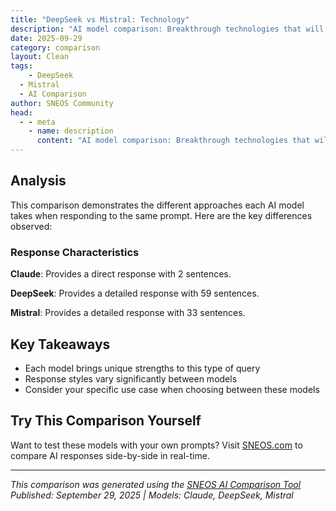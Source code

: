 ```yaml
---
title: "DeepSeek vs Mistral: Technology"
description: "AI model comparison: Breakthrough technologies that will emerge in the next 2 years - predict the winners..."
date: 2025-09-29
category: comparison
layout: Clean
tags:
    - DeepSeek
  - Mistral
  - AI Comparison
author: SNEOS Community
head:
  - - meta
    - name: description
      content: "AI model comparison: Breakthrough technologies that will emerge in the next 2 years - predict the winners..."
---
```


<ChatComparison
  title="Claude vs DeepSeek vs Mistral: Technology"
  prompt="Breakthrough technologies that will emerge in the next 2 years - predict the winners"
  :responses='{
    "DeepSeek": "Of course. Predicting specific \u0022winners\u0022 in technology is inherently risky, but by analyzing current R\u0026D, venture capital trends, and technological readiness, we can forecast the areas most likely to see transformative breakthroughs and commercial adoption in the next 24 months.\n\nThe key theme for 2024-2025 won\u0027t be the invention of entirely new fields, but the **convergence and maturation** of existing ones, moving from labs and prototypes to scalable, practical applications.\n\nHere are the predicted \u0022winners\u0022 in breakthrough technologies for the next two years:\n\n---\n\n### 1. Generative AI Evolves: From Novelty to Mission-Critical Tool\n\nThe initial wave was about creativity and content. The next wave is about integration, reliability, and action.\n\n*   **Predicted Winners:**\n    *   **AI Agents \u0026 Copilots:** Instead of just answering questions, AI will perform multi-step tasks autonomously. Think of an AI that doesn\u0027t just suggest a flight but books it, adds it to your calendar, informs your colleagues, and prepares an expense report. The winners will be platforms that enable these agentic workflows (e.g., **Cognition Labs** with Devin, **OpenAI** with GPTs, **Microsoft Copilot** ecosystem).\n    *   **Small Language Models (SLMs):** Models like Microsoft\u0027s **Phi-3** and Google\u0027s **Gemma** are proving you don\u0027t need a massive, expensive model for many specialized tasks. The winner is the concept of **efficiency and specialization**, making powerful AI viable on personal devices and for specific business functions (e.g., coding, customer service), reducing cost and latency.\n    *   **Multimodal as Standard:** The ability to seamlessly understand and generate text, images, audio, and video in a single model will become the baseline. The winner is the **user experience**, enabling richer and more intuitive human-computer interaction.\n\n### 2. The Physics-Aware AI Revolution in Science\n\nAI is moving from analyzing data to discovering new laws of physics and designing complex physical systems.\n\n*   **Predicted Winners:**\n    *   **Material Science \u0026 Drug Discovery:** Companies like **Insilico Medicine** and **Recursion Pharmaceuticals** are using AI to drastically shorten the drug discovery pipeline from years to months. In materials, AI will design new alloys, batteries, and semiconductors. The winner is **R\u0026D speed**, with massive implications for healthcare, energy, and electronics.\n    *   **Synthetic Biology:** AI is programming biology like we program computers. We will see breakthroughs in designing novel enzymes for breaking down plastics, creating new biofuels, and engineering microbes for sustainable manufacturing. The winner is the field of **industrial biotechnology**.\n\n### 3. The Invisible \u0026 Ambient Computing Interface\n\nOur interaction with technology is becoming less about screens and more about seamless, contextual awareness.\n\n*   **Predicted Winners:**\n    *   **AI Hardware Pendants:** Devices like the **Humane AI Pin** and **Rabbit R1** are the first generation. The winners in the next 2 years will be the refined second-generation devices that successfully blend a laser-projected interface, always-on contextual AI, and a camera, reducing our smartphone dependency.\n    *   **Spatial Computing:** With Apple\u0027s Vision Pro creating a new category, the next two years will see a flood of competing devices and, more importantly, the killer enterprise apps. The winners will be in **design/engineering** (virtual prototyping), **surgery** (overlaying MRI data in real-time), and **remote assistance** (guiding a technician through a complex repair).\n\n### 4. The \u0022Electric \u0026 Autonomous\u0022 Everything Ecosystem\n\nThe shift to electric and autonomous isn\u0027t just for cars anymore; it\u0027s for all forms of transit and logistics.\n\n*   **Predicted Winners:**\n    *   **Electric Aviation \u0026 Advanced Air Mobility (AAM):** Companies like **Joby Aviation** and **Archer Aviation** are on the cusp of launching commercial passenger services. The winner is the **concept of the \u0022air taxi\u0022** for short intra-city hops, moving from test flights to initial, regulated commercial operations.\n    *   **Autonomous Middle-Mile Logistics:** While full self-driving cars are still complex, confined environments like highways between distribution centers are ripe for automation. Companies like **Kodiak Robotics** and **Aurora Innovation** will make autonomous trucking a commercial reality. The winner is **supply chain efficiency**.\n\n### 5. The Pragmatic Decentralization of the Web (Web3)\n\nThe hype around NFTs and speculative crypto is fading, making way for practical, utility-driven applications.\n\n*   **Predicted Winners:**\n    *   **Tokenization of Real-World Assets (RWA):** This is the sleeper hit. Financial institutions are actively working on putting stocks, bonds, real estate, and commodities on blockchains. The winner is **liquidity and fractional ownership**, making it easier and cheaper to trade and settle high-value assets. Look at projects from established finance, not just crypto-native startups.\n    *   **Decentralized Physical Infrastructure Networks (DePIN):** Using crypto tokens to incentivize people to build and maintain real-world infrastructure like wireless networks (**Helium**), storage, and compute power. The winner is the **cost-effective scaling of infrastructure**.\n\n### 6. The Commercialization of Weight-Loss Drugs \u0026 Longevity Science\n\nThe GLP-1 receptor agonist drugs (e.g., Wegovy, Zepbound) are a genuine breakthrough, and their impact is just beginning.\n\n*   **Predicted Winners:**\n    *   **The Pharmaceutical Giants:** Companies like **Novo Nordisk** and **Eli Lilly** will continue to dominate, but the race is on for oral formulations and next-generation compounds with better efficacy and fewer side effects.\n    *   **The Adjacent Ecosystem:** This creates winners in **telemedicine platforms** for distribution, **companion apps** for lifestyle management, and **diagnostic companies** monitoring health metrics. It also puts massive pressure on the **food and snack industry** to adapt.\n\n---\n\n### Summary: The Winning Profile\n\nThe technologies that will \u0022win\u0022 in the next two years share a common profile:\n\n*   **Solves a Pain Point:** They address a clear, expensive, or time-consuming problem (e.g., drug discovery is slow, logistics are inefficient).\n*   **Proves Business Value:** They demonstrably save money, increase revenue, or manage risk.\n*   **Leverages Convergence:** Their power comes from combining AI, biotech, and connectivity, not from a single, isolated invention.\n*   **Moves from \u0022Labs to Life\u0022:** They are transitioning from a promising prototype to a scalable, regulated, and commercially available product or service.",
    "Mistral": "Predicting breakthrough technologies that will emerge in the next two years involves a mix of current trends, technological advancements, and societal needs. Here are some areas that are likely to see significant progress and could be considered \u0022winners\u0022:\n\n1. **Artificial Intelligence (AI) and Machine Learning (ML)**:\n   - **Advanced AI Models**: Continued development of more sophisticated AI models, including large language models and generative AI.\n   - **Edge AI**: AI processing at the edge of networks, enabling real-time decision-making in IoT devices and autonomous systems.\n   - **Explainable AI**: Technologies that make AI decisions more transparent and understandable, addressing ethical and regulatory concerns.\n\n2. **Quantum Computing**:\n   - **Quantum Supremacy**: Achieving quantum supremacy, where quantum computers outperform classical computers in specific tasks.\n   - **Quantum Algorithms**: Development of new algorithms that can solve complex problems more efficiently than classical algorithms.\n\n3. **Biotechnology and Genomics**:\n   - **CRISPR and Gene Editing**: Advances in gene-editing technologies for medical treatments and agricultural applications.\n   - **Personalized Medicine**: Tailoring medical treatments to individual patients based on their genetic makeup.\n\n4. **Renewable Energy and Storage**:\n   - **Advanced Battery Technologies**: Improvements in battery storage capacity, efficiency, and cost, crucial for electric vehicles and grid storage.\n   - **Solar and Wind Energy**: Innovations in solar panel efficiency and wind turbine design to increase energy output and reduce costs.\n\n5. **5G and Beyond**:\n   - **6G Networks**: Early research and development into 6G networks, promising even faster speeds and lower latency.\n   - **Edge Computing**: Enhanced edge computing capabilities to support IoT and real-time applications.\n\n6. **Augmented Reality (AR) and Virtual Reality (VR)**:\n   - **Mixed Reality**: Integration of AR and VR for more immersive experiences in gaming, education, and remote work.\n   - **AR Glasses**: Development of lightweight, high-performance AR glasses for everyday use.\n\n7. **Blockchain and Decentralized Technologies**:\n   - **Decentralized Finance (DeFi)**: Expansion of DeFi platforms, offering financial services without traditional intermediaries.\n   - **Non-Fungible Tokens (NFTs)**: New use cases and applications for NFTs beyond digital art, such as in real estate and intellectual property.\n\n8. **Space Technologies**:\n   - **Small Satellites**: Advances in small satellite technology for communications, Earth observation, and scientific research.\n   - **Space Tourism**: Continued development and commercialization of space tourism, making it more accessible.\n\n9. **Sustainable Agriculture**:\n   - **Vertical Farming**: Innovations in vertical farming to increase crop yields and reduce environmental impact.\n   - **Precision Agriculture**: Use of AI, IoT, and drones to optimize farming practices and resource use.\n\n10. **Healthcare Technologies**:\n    - **Telemedicine**: Enhanced telemedicine platforms for remote patient monitoring and treatment.\n    - **Wearable Health Devices**: Advanced wearable devices for continuous health monitoring and early disease detection.\n\nThese areas are poised for significant breakthroughs and could have a transformative impact on various industries and society as a whole."
  }'
  published-date="16:28"
/>

## Analysis

This comparison demonstrates the different approaches each AI model takes when responding to the same prompt. Here are the key differences observed:

### Response Characteristics

**Claude**: Provides a direct response with 2 sentences. 

**DeepSeek**: Provides a detailed response with 59 sentences. 

**Mistral**: Provides a detailed response with 33 sentences. 

## Key Takeaways

- Each model brings unique strengths to this type of query
- Response styles vary significantly between models
- Consider your specific use case when choosing between these models

## Try This Comparison Yourself

Want to test these models with your own prompts? Visit [SNEOS.com](https://sneos.com) to compare AI responses side-by-side in real-time.

---

*This comparison was generated using the [SNEOS AI Comparison Tool](https://sneos.com)*
*Published: September 29, 2025 | Models: Claude, DeepSeek, Mistral*
